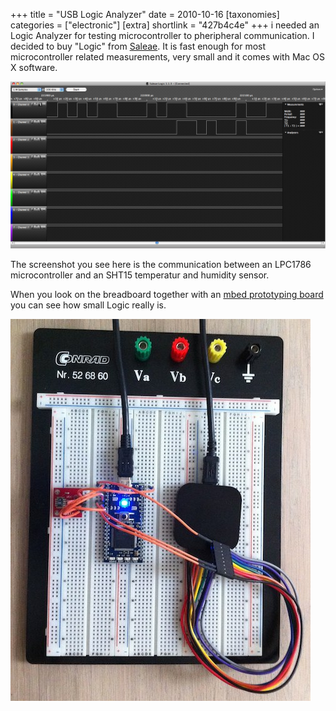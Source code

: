 +++
title = "USB Logic Analyzer"
date = 2010-10-16
[taxonomies]
categories = ["electronic"]
[extra]
shortlink = "427b4c4e"
+++
i needed an Logic Analyzer for testing microcontroller to pheripheral communication. I decided to buy "Logic" from [Saleae](https://www.saleae.com).
It is fast enough for most microcontroller related measurements, very small and it comes with Mac OS X software.

<!-- more -->

![Saleae Logic Analyzer](logicanalyzer2.png)

The screenshot you see here is the communication between an LPC1786 microcontroller and an SHT15 temperatur and humidity sensor.

When you look on the breadboard together with an [mbed prototyping board](http://mbed.org) you can see how small Logic really is.

![Saleae Logic Analyzer](logicanalyzer1.jpg)

